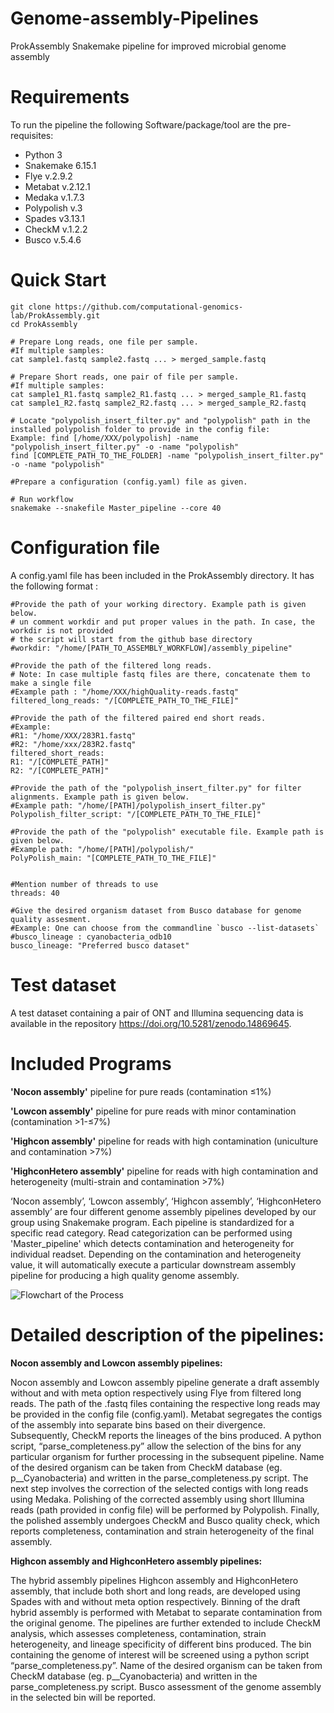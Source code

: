 # Genome-assembly-Pipelines
ProkAssembly
Snakemake pipeline for improved microbial genome assembly

# Requirements
To run the pipeline the following Software/package/tool are the pre-requisites:

- Python 3
- Snakemake 6.15.1
- Flye v.2.9.2
- Metabat v.2.12.1
- Medaka v.1.7.3
- Polypolish v.3
- Spades v3.13.1
- CheckM v.1.2.2
- Busco v.5.4.6
  
# Quick Start

```batch
git clone https://github.com/computational-genomics-lab/ProkAssembly.git
cd ProkAssembly

# Prepare Long reads, one file per sample. 
#If multiple samples:
cat sample1.fastq sample2.fastq ... > merged_sample.fastq

# Prepare Short reads, one pair of file per sample. 
#If multiple samples:
cat sample1_R1.fastq sample2_R1.fastq ... > merged_sample_R1.fastq
cat sample1_R2.fastq sample2_R2.fastq ... > merged_sample_R2.fastq

# Locate "polypolish_insert_filter.py" and "polypolish" path in the installed polypolish folder to provide in the config file:
Example: find [/home/XXX/polypolish] -name "polypolish_insert_filter.py" -o -name "polypolish"
find [COMPLETE_PATH_TO_THE_FOLDER] -name "polypolish_insert_filter.py" -o -name "polypolish"

#Prepare a configuration (config.yaml) file as given.

# Run workflow
snakemake --snakefile Master_pipeline --core 40
``` 

  
  # Configuration file
A config.yaml file has been included in the ProkAssembly directory. It has the following format :
```batch
#Provide the path of your working directory. Example path is given below.
# un comment workdir and put proper values in the path. In case, the workdir is not provided
# the script will start from the github base directory
#workdir: "/home/[PATH_TO_ASSEMBLY_WORKFLOW]/assembly_pipeline"

#Provide the path of the filtered long reads.
# Note: In case multiple fastq files are there, concatenate them to make a single file
#Example path : "/home/XXX/highQuality-reads.fastq"
filtered_long_reads: "/[COMPLETE_PATH_TO_THE_FILE]"

#Provide the path of the filtered paired end short reads.
#Example:
#R1: "/home/XXX/283R1.fastq"
#R2: "/home/xxx/283R2.fastq"
filtered_short_reads:
R1: "/[COMPLETE_PATH]"
R2: "/[COMPLETE_PATH]"

#Provide the path of the "polypolish_insert_filter.py" for filter alignments. Example path is given below.
#Example path: "/home/[PATH]/polypolish_insert_filter.py"
Polypolish_filter_script: "/[COMPLETE_PATH_TO_THE_FILE]"

#Provide the path of the "polypolish" executable file. Example path is given below.
#Example path: "/home/[PATH]/polypolish/"
PolyPolish_main: "[COMPLETE_PATH_TO_THE_FILE]"


#Mention number of threads to use
threads: 40

#Give the desired organism dataset from Busco database for genome quality assesment.
#Example: One can choose from the commandline `busco --list-datasets`
#busco_lineage : cyanobacteria_odb10    
busco_lineage: "Preferred busco dataset"

```
# Test dataset
A test dataset containing a pair of ONT and Illumina sequencing data  is available in the repository https://doi.org/10.5281/zenodo.14869645. 


# Included Programs
**'Nocon assembly'** pipeline for pure reads (contamination ≤1%)

**'Lowcon assembly'** pipeline for pure reads with minor contamination (contamination >1-≤7%)

**'Highcon assembly'** pipeline for reads with high contamination (uniculture and contamination >7%)

**'HighconHetero assembly'** pipeline for reads with high contamination and heterogeneity (multi-strain and contamination >7%)

‘Nocon assembly’, ‘Lowcon assembly’, ‘Highcon assembly’, ‘HighconHetero assembly’ are four different genome assembly pipelines developed by our group using Snakemake program. Each pipeline is standardized for a specific read category. Read categorization can be performed using 'Master_pipeline' which detects contamination and heterogeneity for individual readset. Depending on the contamination and heterogeneity value, it will automatically execute a particular downstream assembly pipeline for producing a high quality genome assembly.

![Flowchart of the Process](https://github.com/computational-genomics-lab/ProkAssembly/blob/main/fig1a.jpg?raw=true)


# Detailed description of the pipelines:

**Nocon assembly and Lowcon assembly pipelines:**

Nocon assembly and Lowcon assembly pipeline generate a draft assembly without and with meta option respectively using Flye from filtered long reads. The path of the .fastq files containing the respective long reads may be provided in the config file (config.yaml).
Metabat segregates the contigs of the assembly into separate bins based on their divergence.
Subsequently, CheckM reports the lineages of the bins produced.
A python script, “parse_completeness.py” allow the selection of the bins for any particular organism for further processing in the subsequent pipeline. Name of the desired organism can be taken from CheckM database (eg. p__Cyanobacteria) and written in the parse_completeness.py script.
The next step involves the correction of the selected contigs with long reads using Medaka.
Polishing of the corrected assembly using short Illumina reads (path provided in config file) will be performed by Polypolish.
Finally, the polished assembly undergoes CheckM and Busco quality check, which reports completeness, contamination and strain heterogeneity of the final assembly.

**Highcon assembly and HighconHetero assembly pipelines:**

The hybrid assembly pipelines Highcon assembly and HighconHetero assembly, that include both short and long reads, are developed using Spades with and without meta option respectively. 
Binning of the draft hybrid assembly is performed with Metabat to separate contamination from the original genome.
The pipelines are further extended to include CheckM analysis, which assesses completeness, contamination, strain heterogeneity, and lineage specificity of different bins produced.
The bin containing the genome of interest will be screened using a python script “parse_completeness.py”. Name of the desired organism can be taken from CheckM database (eg. p__Cyanobacteria) and written in the parse_completeness.py script.
Busco assessment of the genome assembly in the selected bin will be reported.



